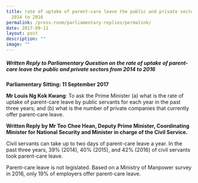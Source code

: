 ```yaml
---
title: rate of uptake of parent‑care leave the public and private sectors from
  2014 to 2016
permalink: /press-room/parliamentary-replies/permalink/
date: 2017-09-11
layout: post
description: ""
image: ""
---
```

##### Written Reply to Parliamentary Question on the rate of uptake of parent-care leave the public and private sectors from 2014 to 2016

**Parliamentary Sitting: 11 September 2017**  
  
**Mr Louis Ng Kok Kwang**: To ask the Prime Minister (a) what is the rate of uptake of parent-care leave by public servants for each year in the past three years; and (b) what is the number of private companies that currently offer parent-care leave.  
  
**Written Reply by Mr Teo Chee Hean, Deputy Prime Minister, Coordinating Minister for National Security and Minister in charge of the Civil Service.**  
  
Civil servants can take up to two days of parent-care leave a year. In the past three years, 39% (2014), 40% (2015), and 42% (2016) of civil servants took parent-care leave.  
  
Parent-care leave is not legislated. Based on a Ministry of Manpower survey in 2016, only 19% of employers offer parent-care leave.
